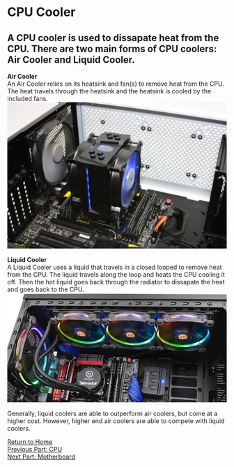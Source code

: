 # CPU Cooler
## A CPU cooler is used to dissapate heat from the CPU. There are two main forms of CPU coolers: Air Cooler and Liquid Cooler.

**Air Cooler**  
An Air Cooler relies on its heatsink and fan(s) to remove heat from the CPU. The heat travels through the heatsink and the 
heatsink is cooled by the included fans.
![Air Cooler](../images/airCooled.jpg)  

**Liquid Cooler**  
A Liquid Cooler uses a liquid that travels in a closed looped to remove heat from the CPU. The liquid travels along the loop and heats the CPU 
cooling it off. Then the hot liquid goes back through the radiator to dissapate the heat and goes back to the CPU.  
![Liquid Cooler](../images/liquidCooled.jpg)

Generally, liquid coolers are able to outperform air coolers, but come at a higher cost. However, higher end air coolers are able to compete with liquid 
coolers.

[Return to Home](https://github.com/rhd45-edu/IT-1600-Final-Project#readme)  
[Previous Part: CPU ](cpu.md)  
[Next Part: Motherboard ](motherboard.md)  

